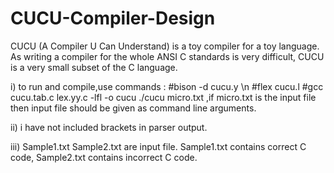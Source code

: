 # CUCU-Compiler-Design

CUCU (A Compiler U Can Understand) is a toy compiler for a toy language.
As writing a compiler for the whole ANSI C standards is very difficult, CUCU is a very small subset of the C language.

i) to run and compile,use commands : 
#bison -d cucu.y \n
#flex cucu.l 
#gcc cucu.tab.c lex.yy.c -lfl -o cucu ./cucu micro.txt ,if micro.txt is the input file then input file should be given as command line arguments.

ii) i have not included brackets in parser output.

iii) Sample1.txt Sample2.txt are input file. Sample1.txt contains correct C code, Sample2.txt contains incorrect C code.
